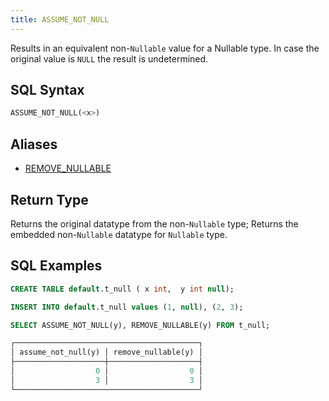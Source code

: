 ```yaml
---
title: ASSUME_NOT_NULL
---
```


Results in an equivalent non-`Nullable` value for a Nullable type. In case the original value is `NULL` the result is undetermined. 

## SQL Syntax

```sql
ASSUME_NOT_NULL(<x>)
```

## Aliases

- [REMOVE_NULLABLE](remove-nullable.md)

## Return Type

Returns the original datatype from the non-`Nullable` type; Returns the embedded non-`Nullable` datatype for `Nullable` type.

## SQL Examples

```sql
CREATE TABLE default.t_null ( x int,  y int null);

INSERT INTO default.t_null values (1, null), (2, 3);

SELECT ASSUME_NOT_NULL(y), REMOVE_NULLABLE(y) FROM t_null;

┌─────────────────────────────────────────┐
│ assume_not_null(y) │ remove_nullable(y) │
├────────────────────┼────────────────────┤
│                  0 │                  0 │
│                  3 │                  3 │
└─────────────────────────────────────────┘
```